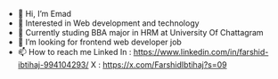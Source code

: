 - 👋 Hi, I’m Emad
- 👀 Interested in Web development and technology 
- 🌱 Currently studing BBA major in HRM at University Of Chattagram  
- 💞️ I’m looking for frontend web developer job
- 📫 How to reach me 
Linked In : https://www.linkedin.com/in/farshid-ibtihaj-994104293/
X : https://x.com/FarshidIbtihaj?s=09

<!---
DevEmad007/DevEmad007 is a ✨ special ✨ repository because its `README.md` (this file) appears on your GitHub profile.
You can click the Preview link to take a look at your changes.
--->
